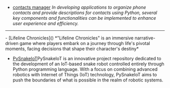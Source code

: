 - [contacts manager]() *In developing applications to organize phone contacts and provide descriptions for contacts using Python, several key components and functionalities can be implemented to enhance user experience and efficiency.*
<hr>
- [Lifeline Chronicles]() *"Lifeline Chronicles" is an immersive narrative-driven game where players embark on a journey through life's pivotal moments, facing decisions that shape their character's destiny*

- [PySnakeIoT]()PySnakeIoT is an innovative project repository dedicated to the development of an IoT-based snake robot controlled entirely through Python programming language. With a focus on combining advanced robotics with Internet of Things (IoT) technology, PySnakeIoT aims to push the boundaries of what is possible in the realm of robotic systems.